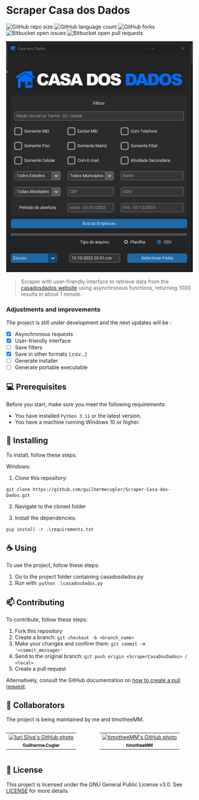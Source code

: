 # Scraper Casa dos Dados

![GitHub repo size](https://img.shields.io/github/repo-size/guilhermecugler/Scraper-Casa-dos-Dados?style=for-the-badge)
![GitHub language count](https://img.shields.io/github/languages/count/guilhermecugler/Scraper-Casa-dos-Dados?style=for-the-badge)
![GitHub forks](https://img.shields.io/github/forks/guilhermecugler/Scraper-Casa-dos-Dados?style=for-the-badge)
![Bitbucket open issues](https://img.shields.io/bitbucket/issues/guilhermecugler/Scraper-Casa-dos-Dados?style=for-the-badge)
![Bitbucket open pull requests](https://img.shields.io/bitbucket/pr-raw/guilhermecugler/Scraper-Casa-dos-Dados?style=for-the-badge)

<img src="/images/preview.png" alt="Preview">

> Scraper with user-friendly interface to retrieve data from the [casadosdados website](https://casadosdados.com.br/) using asynchronous functions, returning 1000 results in about 1 minute.

### Adjustments and improvements

The project is still under development and the next updates will be :

- [x] Asynchronous requests
- [x] User-friendly interface
- [ ] Save filters
- [x] Save in other formats (.csv...)
- [ ] Generate installer
- [ ] Generate portable executable

## 💻 Prerequisites

Before you start, make sure you meet the following requirements:

* You have installed `Python 3.11` or the latest version.
* You have a machine running Windows 10 or higher.

## 🚀 Installing

To install, follow these steps:

Windows:
1. Clone this repository:
```
git clone https://github.com/guilhermecugler/Scraper-Casa-dos-Dados.git
```
2. Navigate to the cloned folder

3. Install the dependencies:
```
pip install -r .\requirements.txt
```

## ☕ Using

To use the project, follow these steps:

1. Go to the project folder containing casadosdados.py
2. Run with: ```python .\casadosdados.py```

## 📫 Contributing

To contribute, follow these steps:

1. Fork this repository
2. Create a branch: `git checkout -b <branch_name>`
3. Make your changes and confirm them: `git commit -m '<commit_message>'`
4. Send to the original branch: `git push origin <ScraperCasaDosDados> / <local>`
5. Create a pull request

Alternatively, consult the GitHub documentation on [how to create a pull request](https://help.github.com/en/github/collaborating-with-issues-and-pull-requests/creating-a-pull-request).

## 🤝 Collaborators

The project is being maintained by me and timotheeMM.

<div style="display: flex;">
  <table>
    <tr>
      <td align="center">
        <a href="https://github.com/guilhermecugler">
          <img src="https://avatars3.githubusercontent.com/u/47875525" width="100px;" alt="Iuri Silva's GitHub photo"/><br>
          <sub>
            <b>Guilherme Cugler</b>
          </sub>
        </a>
      </td>
    </tr>
  </table>

  <table>
    <tr>
      <td align="center">
        <a href="https://github.com/timotheeMM">
          <img src="https://avatars3.githubusercontent.com/u/143833750" width="100px;" alt="timotheeMM's GitHub photo"/><br>
          <sub>
            <b>timotheeMM</b>
          </sub>
        </a>
      </td>
    </tr>
  </table>
</div>

## 📝 License

This project is licensed under the GNU General Public License v3.0. See [LICENSE](https://www.gnu.org/licenses/gpl-3.0.en.html) for more details.
